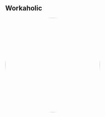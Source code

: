
<style>
figure {
  border: 0px #cccccc solid;
  padding: 4px;
  margin: auto;
  align: center;
}

figcaption {
  background-color: white;
  color: black;
  font-style: bold;
  padding: 2px;
  text-align: center;
}
</style>

<h2>Workaholic</h2>
<a href="https://radioninjapirata.github.io/radio_ostworkaholic.html" target="_blank"><img src="https://mosaic.scdn.co/640/ab67616d0000b2736b20c6049adc59dcca7aa9fdab67616d0000b27380255b6cc3fda7dc4ad84680ab67616d0000b273fe0180fbca0ed3a46cf44cfeab67616d0000b273fe52434b1071a5dd9ef5eb91" height="300" width="auto" style="border-radius:50%"></a>
